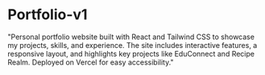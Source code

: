 # Portfolio-v1
"Personal portfolio website built with React and Tailwind CSS to showcase my projects, skills, and experience. The site includes interactive features, a responsive layout, and highlights key projects like EduConnect and Recipe Realm. Deployed on Vercel for easy accessibility."

